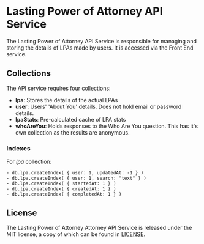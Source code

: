 
# Lasting Power of Attorney API Service

The Lasting Power of Attorney API Service is responsible for managing and storing the details of LPAs made by users. It is accessed via the Front End service.


## Collections

The API service requires four collections:
* **lpa**: Stores the details of the actual LPAs
* **user**: Users' 'About You' details. Does not hold email or password details.
* **lpaStats**: Pre-calculated cache of LPA stats
* **whoAreYou**: Holds responses to the Who Are You question. This has it's own collection as the results are anonymous.

### Indexes

For _lpa_ collection:
```
- db.lpa.createIndex( { user: 1, updatedAt: -1 } )
- db.lpa.createIndex( { user: 1, search: "text" } )
- db.lpa.createIndex( { startedAt: 1 } )
- db.lpa.createIndex( { createdAt: 1 } )
- db.lpa.createIndex( { completedAt: 1 } )
```

License
-------

The Lasting Power of Attorney Attorney API Service is released under the MIT license, a copy of which can be found in [LICENSE](LICENSE).
